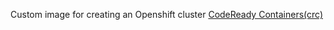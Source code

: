 Custom image for creating an Openshift cluster [CodeReady Containers(crc)](https://developers.redhat.com/products/codeready-containers/overview)
